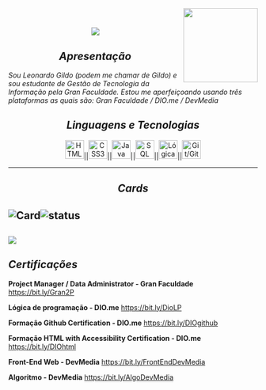 <div>
<img align="right" src="https://visitor-badge.laobi.icu/badge?page_id=L-Gildo.L-Gildo&left_text=My%20Page%20Visitors" width="150px">
</div>
<h1 align="center">
  <a href="https://git.io/typing-svg">
    <img src="https://readme-typing-svg.herokuapp.com/?lines=Hello,+There!+👋;This+is+Leonardo+Gildo...;Nice+to+meet+you!&center=true&size=30">
  </a>
</h1>

<h2 align="center"><i>Apresentação</i></h2>

_Sou Leonardo Gildo (podem me chamar de Gildo) e sou estudante de Gestão de Tecnologia da Informação pela Gran Faculdade. Estou me aperfeiçoando usando três plataformas as quais são: Gran Faculdade /  DIO.me / DevMedia_

<h2 align="center"><i>Linguagens e Tecnologias</i></h2>

<p align="center">
    <img src="https://cdn.jsdelivr.net/gh/devicons/devicon@latest/icons/html5/html5-original.svg" width="38px" title="HTML5">||<img src="https://cdn.jsdelivr.net/gh/devicons/devicon@latest/icons/css3/css3-original.svg" width="38px" title="CSS3">||<img src="https://cdn.jsdelivr.net/gh/devicons/devicon@latest/icons/java/java-original.svg" width="38px" title="Java">||<img src="https://cdn.jsdelivr.net/gh/devicons/devicon@latest/icons/azuresqldatabase/azuresqldatabase-original.svg" width="38px" title="SQL">||<img src="https://cdn.jsdelivr.net/gh/devicons/devicon@latest/icons/thealgorithms/thealgorithms-original.svg" width="38px" title="Lógica e Algoritmos">||<img src="https://cdn.jsdelivr.net/gh/devicons/devicon@latest/icons/github/github-original.svg" width="38px" title="Git/GitHub/GitBash">
</p>

----
<h2 align="center"><i>Cards</i></h2>

![Card](https://github-readme-stats.vercel.app/api?username=L-Gildo&theme=merko&show_icons=true)![status](https://github-readme-stats.vercel.app/api/top-langs/?username=L-Gildo&hide=html&layout=compact&theme=merko)
-----
![](https://github-profile-trophy.vercel.app/?username=L-Gildo&theme=dracula&no-frame=false&no-bg=false&margin-w=4)
-----
## ___Certificações___ 
__Project Manager / Data Administrator - Gran Faculdade__
<a>https://bit.ly/Gran2P</a>

__Lógica de programação - DIO.me__
<a>https://bit.ly/DioLP</a>

__Formação Github Certification - DIO.me__ <a>https://bit.ly/DIOgithub</a>

__Formação HTML with Accessibility Certification - DIO.me__ <a>https://bit.ly/DIOhtml</a>

__Front-End Web - DevMedia__ <a>https://bit.ly/FrontEndDevMedia</a>

__Algoritmo - DevMedia__ <a>https://bit.ly/AlgoDevMedia</a>

